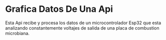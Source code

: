 # Grafica Datos De Una Api

Esta Api recibe y procesa los datos de un microcontrolador Esp32 que esta analizando constantemente voltajes de salida de una placa de combustion microbiana.
